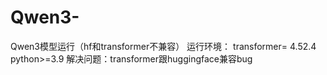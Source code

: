# Qwen3-
Qwen3模型运行（hf和transformer不兼容）
运行环境：
transformer= 4.52.4
python>=3.9
解决问题：transformer跟huggingface兼容bug
